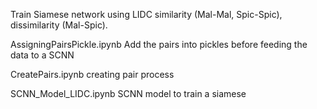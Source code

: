 Train Siamese network using LIDC similarity (Mal-Mal, Spic-Spic), dissimilarity (Mal-Spic). 

AssigningPairsPickle.ipynb
Add the pairs into pickles before feeding the data to a SCNN

CreatePairs.ipynb
creating pair process

SCNN_Model_LIDC.ipynb
SCNN model to train a siamese
